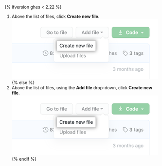 {% ifversion ghes < 2.22 %}
1. Above the list of files, click **Create new file**.
  !["Create new file" button](/assets/images/help/repository/create_new_file.png)
{% else %}
1. Above the list of files, using the **Add file** drop-down, click **Create new file**.
  !["Create new file" in the "Add file" dropdown](/assets/images/help/repository/create_new_file.png)
{% endif %}
